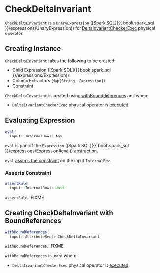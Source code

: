 # CheckDeltaInvariant

`CheckDeltaInvariant` is a `UnaryExpression` ([Spark SQL]({{ book.spark_sql }}/expressions/UnaryExpression)) for [DeltaInvariantCheckerExec](DeltaInvariantCheckerExec.md) physical operator.

## Creating Instance

`CheckDeltaInvariant` takes the following to be created:

* <span id="child"> Child Expression ([Spark SQL]({{ book.spark_sql }}/expressions/Expression))
* <span id="columnExtractors"> Column Extractors (`Map[String, Expression]`)
* <span id="constraint"> [Constraint](Constraint.md)

`CheckDeltaInvariant` is created using [withBoundReferences](#withBoundReferences) and when:

* `DeltaInvariantCheckerExec` physical operator is [executed](DeltaInvariantCheckerExec.md#doExecute)

## <span id="eval"> Evaluating Expression

```scala
eval(
  input: InternalRow): Any
```

`eval` is part of the `Expression` ([Spark SQL]({{ book.spark_sql }}/expressions/Expression#eval)) abstraction.

`eval` [asserts the constraint](#assertRule) on the input `InternalRow`.

### <span id="assertRule"> Asserts Constraint

```scala
assertRule(
  input: InternalRow): Unit
```

`assertRule`...FIXME

## <span id="withBoundReferences"> Creating CheckDeltaInvariant with BoundReferences

```scala
withBoundReferences(
  input: AttributeSeq): CheckDeltaInvariant
```

`withBoundReferences`...FIXME

`withBoundReferences` is used when:

* `DeltaInvariantCheckerExec` physical operator is [executed](DeltaInvariantCheckerExec.md#doExecute)
